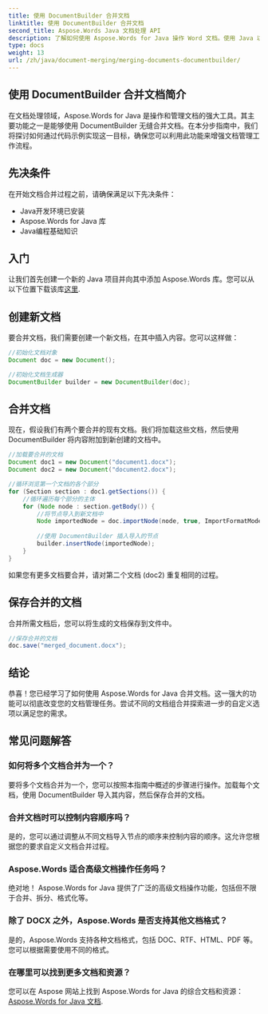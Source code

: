 ```yaml
---
title: 使用 DocumentBuilder 合并文档
linktitle: 使用 DocumentBuilder 合并文档
second_title: Aspose.Words Java 文档处理 API
description: 了解如何使用 Aspose.Words for Java 操作 Word 文档。使用 Java 以编程方式创建、编辑、合并和转换文档。
type: docs
weight: 13
url: /zh/java/document-merging/merging-documents-documentbuilder/
---
```


## 使用 DocumentBuilder 合并文档简介

在文档处理领域，Aspose.Words for Java 是操作和管理文档的强大工具。其主要功能之一是能够使用 DocumentBuilder 无缝合并文档。在本分步指南中，我们将探讨如何通过代码示例实现这一目标，确保您可以利用此功能来增强文档管理工作流程。

## 先决条件

在开始文档合并过程之前，请确保满足以下先决条件：

- Java开发环境已安装
- Aspose.Words for Java 库
- Java编程基础知识

## 入门

让我们首先创建一个新的 Java 项目并向其中添加 Aspose.Words 库。您可以从以下位置下载该库[这里](https://releases.aspose.com/words/java/).

## 创建新文档

要合并文档，我们需要创建一个新文档，在其中插入内容。您可以这样做：

```java
//初始化文档对象
Document doc = new Document();

//初始化文档生成器
DocumentBuilder builder = new DocumentBuilder(doc);
```

## 合并文档

现在，假设我们有两个要合并的现有文档。我们将加载这些文档，然后使用 DocumentBuilder 将内容附加到新创建的文档中。

```java
//加载要合并的文档
Document doc1 = new Document("document1.docx");
Document doc2 = new Document("document2.docx");

//循环浏览第一个文档的各个部分
for (Section section : doc1.getSections()) {
    //循环遍历每个部分的主体
    for (Node node : section.getBody()) {
        //将节点导入到新文档中
        Node importedNode = doc.importNode(node, true, ImportFormatMode.KEEP_SOURCE_FORMATTING);
        
        //使用 DocumentBuilder 插入导入的节点
        builder.insertNode(importedNode);
    }
}
```

如果您有更多文档要合并，请对第二个文档 (doc2) 重复相同的过程。

## 保存合并的文档

合并所需文档后，您可以将生成的文档保存到文件中。

```java
//保存合并的文档
doc.save("merged_document.docx");
```

## 结论

恭喜！您已经学习了如何使用 Aspose.Words for Java 合并文档。这一强大的功能可以彻底改变您的文档管理任务。尝试不同的文档组合并探索进一步的自定义选项以满足您的需求。

## 常见问题解答

### 如何将多个文档合并为一个？

要将多个文档合并为一个，您可以按照本指南中概述的步骤进行操作。加载每个文档，使用 DocumentBuilder 导入其内容，然后保存合并的文档。

### 合并文档时可以控制内容顺序吗？

是的，您可以通过调整从不同文档导入节点的顺序来控制内容的顺序。这允许您根据您的要求自定义文档合并过程。

### Aspose.Words 适合高级文档操作任务吗？

绝对地！ Aspose.Words for Java 提供了广泛的高级文档操作功能，包括但不限于合并、拆分、格式化等。

### 除了 DOCX 之外，Aspose.Words 是否支持其他文档格式？

是的，Aspose.Words 支持各种文档格式，包括 DOC、RTF、HTML、PDF 等。您可以根据需要使用不同的格式。

### 在哪里可以找到更多文档和资源？

您可以在 Aspose 网站上找到 Aspose.Words for Java 的综合文档和资源：[Aspose.Words for Java 文档](https://reference.aspose.com/words/java/).